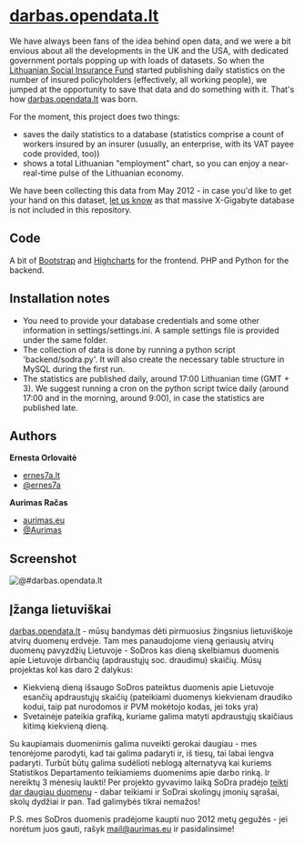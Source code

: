 # [darbas.opendata.lt](http://darbas.opendata.lt)

We have always been fans of the idea behind open data, and we were a bit envious about all the developments in the UK and the USA,
with dedicated government portals popping up with loads of datasets. So when the [Lithuanian Social Insurance Fund](http://www.sodra.lt/en)
started publishing daily statistics on the number of insured policyholders (effectively, all working people),
we jumped at the opportunity to save that data and do something with it. That's how [darbas.opendata.lt](http://darbas.opendata.lt) was born.

For the moment, this project does two things:
+ saves the daily statistics to a database (statistics comprise a count of workers insured by an insurer (usually, an enterprise, with its VAT payee code provided, too))
+ shows a total Lithuanian "employment" chart, so you can enjoy a near-real-time pulse of the Lithuanian economy.

We have been collecting this data from May 2012 - in case you'd like to get your hand on this dataset, [let us know](mailto://mail@aurimas.eu) as that massive X-Gigabyte database is not included in this repository.

## Code

A bit of [Bootstrap](http://twitter.github.io/bootstrap/) and [Highcharts](http://www.highcharts.com/) for the frontend. PHP and Python for the backend.

## Installation notes

+ You need to provide your database credentials and some other information in settings/settings.ini. A sample settings file is provided under the same folder.
+ The collection of data is done by running a python script 'backend/sodra.py'. It will also create the necessary table structure in MySQL during the first run.
+ The statistics are published daily, around 17:00 Lithuanian time (GMT + 3). We suggest running a cron on the python script twice daily (around 17:00 and in the morning, around 9:00), in case the statistics are published late.

## Authors
**Ernesta Orlovaitė**

+ [ernes7a.lt](http://ernes7a.lt)
+ [@ernes7a](http://twitter.com/ernes7a)

**Aurimas Račas**

+ [aurimas.eu](http://aurimas.eu)
+ [@Aurimas](http://twitter.com/aurimas)

## Screenshot
 ![@#darbas.opendata.lt](https://raw.githubusercontent.com/kamicollo/darbas.opendata.lt/master/darbas.opendata.lt.png)

## Įžanga lietuviškai

[darbas.opendata.lt](http://darbas.opendata.lt) - mūsų bandymas dėti pirmuosius žingsnius lietuviškoje atvirų duomenų erdvėje. 
Tam mes panaudojome vieną geriausių atvirų duomenų pavyzdžių Lietuvoje - SoDros kas dieną skelbiamus duomenis apie Lietuvoje dirbančių (apdraustųjų soc. draudimu) skaičių. 
Mūsų projektas kol kas daro 2 dalykus:
+ Kiekvieną dieną išsaugo SoDros pateiktus duomenis apie Lietuvoje esančių apdraustųjų skaičių (pateikiami duomenys kiekvienam draudiko kodui, taip pat nurodomos ir PVM mokėtojo kodas, jei toks yra)
+ Svetainėje pateikia grafiką, kuriame galima matyti apdraustųjų skaičiaus kitimą kiekvieną dieną.

Su kaupiamais duomenimis galima nuveikti gerokai daugiau - mes tenorėjome parodyti, kad tai galima padaryti ir, iš tiesų, tai labai lengva padaryti. Turbūt būtų galima sudėlioti neblogą alternatyvą kai kuriems Statistikos Departamento teikiamiems duomenims apie darbo rinką. Ir nereiktų 3 mėnesių laukti!
Per projekto gyvavimo laiką SoDra pradėjo [teikti dar daugiau duomenų](http://www.sodra.lt/lt/paslaugos/informacijos_rinkmenos/draudeju_duomenys) - dabar teikiami ir SoDrai skolingų įmonių sąrašai, skolų dydžiai ir pan. Tad galimybės tikrai nemažos!

P.S. mes SoDros duomenis pradėjome kaupti nuo 2012 metų gegužės - jei norėtum juos gauti, rašyk mail@aurimas.eu ir pasidalinsime!

